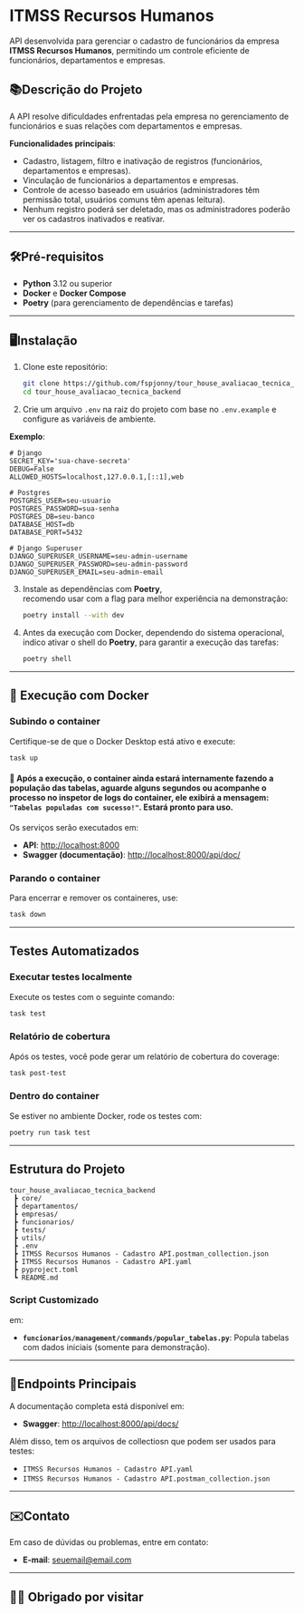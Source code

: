
# **ITMSS Recursos Humanos**

API desenvolvida para gerenciar o cadastro de funcionários da empresa **ITMSS Recursos Humanos**, permitindo um controle eficiente de funcionários, departamentos e empresas.  

## **📚Descrição do Projeto**  

A API resolve dificuldades enfrentadas pela empresa no gerenciamento de funcionários e suas relações com departamentos e empresas.  

**Funcionalidades principais**:
- Cadastro, listagem, filtro e inativação de registros (funcionários, departamentos e empresas).
- Vinculação de funcionários a departamentos e empresas.
- Controle de acesso baseado em usuários (administradores têm permissão total, usuários comuns têm apenas leitura).
- Nenhum registro poderá ser deletado, mas os administradores poderão ver os cadastros inativados e reativar.

---

## **🛠️Pré-requisitos**  

- **Python** 3.12 ou superior  
- **Docker** e **Docker Compose**  
- **Poetry** (para gerenciamento de dependências e tarefas)  

---

## **🖥️Instalação**  

1. Clone este repositório:  
   ```bash
   git clone https://github.com/fspjonny/tour_house_avaliacao_tecnica_backend.git
   cd tour_house_avaliacao_tecnica_backend
   ```  

2. Crie um arquivo `.env` na raiz do projeto com base no `.env.example` e configure as variáveis de ambiente.  

**Exemplo**:
```env
# Django
SECRET_KEY='sua-chave-secreta'
DEBUG=False
ALLOWED_HOSTS=localhost,127.0.0.1,[::1],web

# Postgres
POSTGRES_USER=seu-usuario
POSTGRES_PASSWORD=sua-senha
POSTGRES_DB=seu-banco
DATABASE_HOST=db
DATABASE_PORT=5432

# Django Superuser
DJANGO_SUPERUSER_USERNAME=seu-admin-username
DJANGO_SUPERUSER_PASSWORD=seu-admin-password
DJANGO_SUPERUSER_EMAIL=seu-admin-email
```

3. Instale as dependências com **Poetry**,  
recomendo usar com a flag para melhor experiência na demonstração:
   ```bash
   poetry install --with dev
   ```
4. Antes da execução com Docker, dependendo do sistema operacional,  
indico ativar o shell do **Poetry**, para garantir a execução das tarefas:
   ```bash
   poetry shell
   ```

---

## **🚀 Execução com Docker**  

### **Subindo o container**
Certifique-se de que o Docker Desktop está ativo e execute:  
```bash
task up
```  
#### 🔔 Após a execução, o container ainda estará internamente fazendo a população das tabelas, aguarde alguns segundos ou acompanhe o processo no inspetor de logs do container, ele exibirá a mensagem: `"Tabelas populadas com sucesso!"`.  Estará pronto para uso.

Os serviços serão executados em:  
- **API**: [http://localhost:8000](http://localhost:8000)  
- **Swagger (documentação)**: [http://localhost:8000/api/doc/](http://localhost:8000/api/docs/)  

### **Parando o container**  
Para encerrar e remover os containeres, use:  
```bash
task down
```

---

## **Testes Automatizados**  

### **Executar testes localmente**
Execute os testes com o seguinte comando:
```bash
task test
```

### **Relatório de cobertura**
Após os testes, você pode gerar um relatório de cobertura do coverage:
```bash
task post-test
```

### **Dentro do container**
Se estiver no ambiente Docker, rode os testes com:
```bash
poetry run task test
```

---

## **Estrutura do Projeto**

```plaintext
tour_house_avaliacao_tecnica_backend
 ┣ core/
 ┣ departamentos/
 ┣ empresas/
 ┣ funcionarios/
 ┣ tests/
 ┣ utils/
 ┣ .env
 ┣ ITMSS Recursos Humanos - Cadastro API.postman_collection.json
 ┣ ITMSS Recursos Humanos - Cadastro API.yaml
 ┣ pyproject.toml
 ┗ README.md
```

### **Script Customizado**
em:
- **`funcionarios/management/commands/popular_tabelas.py`**: Popula tabelas com dados iniciais (somente para demonstração).

---

## **📍Endpoints Principais**

A documentação completa está disponível em:
- **Swagger**: [http://localhost:8000/api/docs/](http://localhost:8000/api/docs/)  

Além disso, tem os arquivos de collectiosn que podem ser usados para testes:
- `ITMSS Recursos Humanos - Cadastro API.yaml`  
- `ITMSS Recursos Humanos - Cadastro API.postman_collection.json`  

---

## **✉️Contato**

Em caso de dúvidas ou problemas, entre em contato:  
- **E-mail**: [seuemail@email.com](mailto:fabio.silvapedro@gmail.com)

---

## **👋😃 Obrigado por visitar**